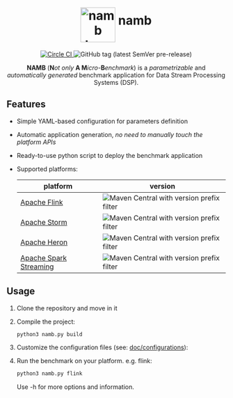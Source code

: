 <p align="center" style="text-align:center">
  <h1 align="center">
  <img alt="namb logo" src="https://i.imgur.com/TzDokzP.png" width="80" align="middle"/>
    namb
  </h1>
</p>

<p align="center" style="text-align:center">
  <a href="https://circleci.com/gh/ale93p/namb">
    <img alt="Circle CI" src="https://circleci.com/gh/ale93p/namb.svg?style=svg&circle-token=61b5a845848493f3a460eae0c42bdc489bc63d28"/>
  </a>
  <img alt="GitHub tag (latest SemVer pre-release)" src="https://img.shields.io/github/v/tag/ale93p/namb?label=release&sort=semver">
</p>

     
<p align="center">
    <b>NAMB</b> (<b>N</b><i>ot only</i> <b>A M</b><i>icro-</i><b>B</b><i>enchmark</i>) is a <i>parametrizable</i> and <i>automatically generated</i> benchmark
application for Data Stream Processing Systems (DSP). 
</p>

## Features

* Simple YAML-based configuration for parameters definition
* Automatic application generation, _no need to manually touch the platform APIs_
* Ready-to-use python script to deploy the benchmark application
* Supported platforms:

    | platform | version |
    |------|----|
    | [Apache Flink](https://flink.apache.org/) | ![Maven Central with version prefix filter](https://img.shields.io/maven-central/v/org.apache.flink/flink-java/1.7?style=flat-square) |
    | [Apache Storm](https://storm.apache.org/) | ![Maven Central with version prefix filter](https://img.shields.io/maven-central/v/org.apache.storm/storm-core/1.2?style=flat-square) |
    | [Apache Heron](https://apache.github.io/incubator-heron/) | ![Maven Central with version prefix filter](https://img.shields.io/maven-central/v/com.twitter.heron/heron-api/0.17.svg?style=flat-square) | 
    | [Apache Spark Streaming](https://github.com/apache/spark) | ![Maven Central with version prefix filter](https://img.shields.io/maven-central/v/org.apache.spark/spark-streaming_2.12/2.4.4?style=flat-square) | 

## Usage

1. Clone the repository and move in it

2. Compile the project:
     ```bash
     python3 namb.py build
     ```
3. Customize the configuration files (see: [doc/configurations](https://ale93p.github.io/namb/docs/configurations.html)): 
5. Run the benchmark on your platform. e.g. flink:
     ```bash
     python3 namb.py flink
     ```
    Use -h for more options and information.
